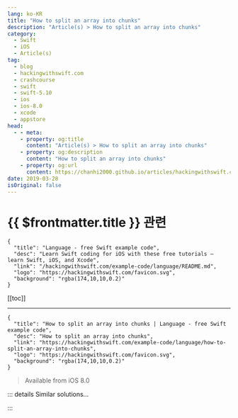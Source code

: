 ```yaml
---
lang: ko-KR
title: "How to split an array into chunks"
description: "Article(s) > How to split an array into chunks"
category:
  - Swift
  - iOS
  - Article(s)
tag: 
  - blog
  - hackingwithswift.com
  - crashcourse
  - swift
  - swift-5.10
  - ios
  - ios-8.0
  - xcode
  - appstore
head:
  - - meta:
    - property: og:title
      content: "Article(s) > How to split an array into chunks"
    - property: og:description
      content: "How to split an array into chunks"
    - property: og:url
      content: https://chanhi2000.github.io/articles/hackingwithswift.com/example-code/language/how-to-split-an-array-into-chunks.html
date: 2019-03-28
isOriginal: false
---
```


# {{ $frontmatter.title }} 관련

```component VPCard
{
  "title": "Language - free Swift example code",
  "desc": "Learn Swift coding for iOS with these free tutorials – learn Swift, iOS, and Xcode",
  "link": "/hackingwithswift.com/example-code/language/README.md",
  "logo": "https://hackingwithswift.com/favicon.svg",
  "background": "rgba(174,10,10,0.2)"
}
```

[[toc]]

---

```component VPCard
{
  "title": "How to split an array into chunks | Language - free Swift example code",
  "desc": "How to split an array into chunks",
  "link": "https://hackingwithswift.com/example-code/language/how-to-split-an-array-into-chunks",
  "logo": "https://hackingwithswift.com/favicon.svg",
  "background": "rgba(174,10,10,0.2)"
}
```

> Available from iOS 8.0

<!-- TODO: 작성 -->

<!-- 
If you have an array of elements and you want to split them into chunks of a size you specify, here’s a useful extension you can add to your code:

```swift
extension Array {
    func chunked(into size: Int) -> [[Element]] {
        return stride(from: 0, to: count, by: size).map {
            Array(self[$0 ..< Swift.min($0 + size, count)])
        }
    }
}
```

That converts an array into an array of arrays, using whatever size you specify. For example, if you have the numbers 1 to 100 in an array and you want to split it so that there are many arrays containing five numbers each, you’d write this:

```swift
let numbers = Array(1...100)
let result = numbers.chunked(into: 5)
```

-->

::: details Similar solutions…

<!--
/example-code/strings/how-to-split-a-string-into-an-array-componentsseparatedby">How to split a string into an array: components(separatedBy:) 
/example-code/language/how-to-split-an-integer-into-an-array-of-its-digits">How to split an integer into an array of its digits 
/example-code/arrays/how-to-join-an-array-of-strings-into-a-single-string">How to join an array of strings into a single string 
/example-code/language/how-to-use-reduce-to-condense-an-array-into-a-single-value">How to use reduce() to condense an array into a single value 
/quick-start/concurrency/how-to-use-continuations-to-convert-completion-handlers-into-async-functions">How to use continuations to convert completion handlers into async functions</a>
-->

:::

